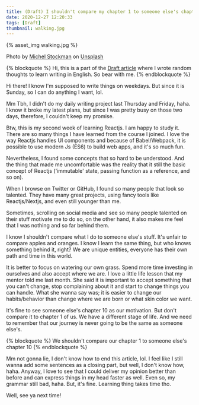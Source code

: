 ```yaml
---
title: (Draft) I shouldn't compare my chapter 1 to someone else's chapter 10
date: 2020-12-27 12:20:33
tags: [Draft]
thumbnail: walking.jpg
---
```

{% asset_img walking.jpg %}

<span>Photo by <a href="https://unsplash.com/@michelstock?utm_source=unsplash&amp;utm_medium=referral&amp;utm_content=creditCopyText">Michel Stockman</a> on <a href="https://unsplash.com/s/photos/walking?utm_source=unsplash&amp;utm_medium=referral&amp;utm_content=creditCopyText">Unsplash</a></span>

{% blockquote %}
Hi, this is a part of the [Draft article](https://adisaktijrs.github.io/2020/12/22/draft-what-is-this/) where I wrote random thoughts to learn writing in English. So bear with me.
{% endblockquote %}

Hi there! I know I'm supposed to write things on weekdays. But since it is Sunday, so I can do anything I want, lol.

Mm Tbh, I didn't do my daily writing project last Thursday and Friday, haha. I know it broke my latest plans, but since I was pretty busy on those two days, therefore, I couldn't keep my promise.

Btw, this is my second week of learning Reactjs. I am happy to study it. There are so many things I have learned from the course I joined. I love the way Reactjs handles UI components and because of Babel/Webpack, it is possible to use modern Js (ES6) to build web apps, and it's so much fun.

Nevertheless, I found some concepts that so hard to be understood. And the thing that made me uncomfortable was the reality that it still the basic concept of Reactjs ('immutable' state, passing function as a reference, and so on).

When I browse on Twitter or GitHub, I found so many people that look so talented. They have many great projects, using fancy tools like Reactjs/Nextjs, and even still younger than me.

Sometimes, scrolling on social media and see so many people talented on their stuff motivate me to do so, on the other hand, it also makes me feel that I was nothing and so far behind them.

I know I shouldn't compare what I do to someone else's stuff. It's unfair to compare apples and oranges. I know I learn the same thing, but who knows something behind it, right? We are unique entities, everyone has their own path and time in this world.

It is better to focus on watering our own grass. Spend more time investing in ourselves and also accept where we are. I love a little life lesson that my mentor told me last month. She said it is important to accept something that you can't change, stop complaining about it and start to change things you can handle. What she wanna say was; it is easier to change our habits/behavior than change where we are born or what skin color we want.

It's fine to see someone else's chapter 10 as our motivation. But don't compare it to chapter 1 of us. We have a different stage of life. And we need to remember that our journey is never going to be the same as someone else's.

{% blockquote %}
We shouldn't compare our chapter 1 to someone else's chapter 10
{% endblockquote %}

Mm not gonna lie, I don't know how to end this article, lol. I feel like I still wanna add some sentences as a closing part, but well, I don't know how, haha. Anyway, I love to see that I could deliver my opinion better than before and can express things in my head faster as well. Even so, my grammar still bad, haha. But, it's fine. Learning thing takes time tho.

Well, see ya next time!
